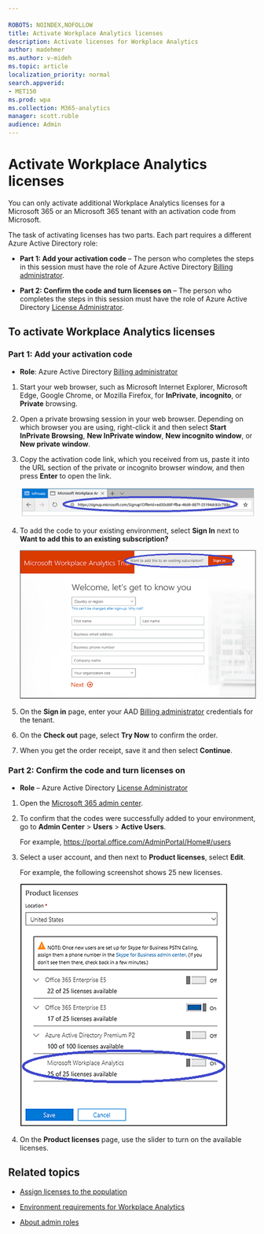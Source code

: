 ```yaml
---

ROBOTS: NOINDEX,NOFOLLOW
title: Activate Workplace Analytics licenses
description: Activate licenses for Workplace Analytics 
author: madehmer
ms.author: v-mideh
ms.topic: article
localization_priority: normal 
search.appverid:
- MET150
ms.prod: wpa
ms.collection: M365-analytics
manager: scott.ruble
audience: Admin
---
```


# Activate Workplace Analytics licenses

You can only activate additional Workplace Analytics licenses for a Microsoft 365 or an Microsoft 365 tenant with an activation code from Microsoft.

The task of activating licenses has two parts. Each part requires a different Azure Active Directory role:

* **Part 1: Add your activation code** &ndash; The person who completes the steps in this session must have the role of Azure Active Directory [Billing administrator](/azure/active-directory/roles/permissions-reference#billing-administrator).

* **Part 2: Confirm the code and turn licenses on** &ndash; The person who completes the steps in this session must have the role of Azure Active Directory [License Administrator](/azure/active-directory/roles/permissions-reference#license-administrator).

## To activate Workplace Analytics licenses

### Part 1: Add your activation code

* **Role**: Azure Active Directory [Billing administrator](/azure/active-directory/roles/permissions-reference#billing-administrator)

1. Start your web browser, such as Microsoft Internet Explorer, Microsoft Edge, Google Chrome, or Mozilla Firefox, for **InPrivate**, **incognito**, or **Private** browsing.

2. Open a private browsing session in your web browser. Depending on which browser you are using, right-click it and then select **Start InPrivate Browsing**, **New InPrivate window**, **New incognito window**, or **New private window**.

3. Copy the activation code link, which you received from us, paste it into the URL section of the private or incognito browser window, and then press **Enter** to open the link.

   ![Promotional code link](../images/wpa/setup/promo-code.png)  

4. To add the code to your existing environment, select **Sign In** next to **Want to add this to an existing subscription?**

   ![Promotional code sign-in](../images/wpa/setup/sign-in.png)

5. On the **Sign in** page, enter your AAD [Billing administrator](/azure/active-directory/roles/permissions-reference#billing-administrator) credentials for the tenant.
6. On the **Check out** page, select **Try Now** to confirm the order.
7. When you get the order receipt, save it and then select **Continue**.

### Part 2: Confirm the code and turn licenses on

* **Role** &ndash; Azure Active Directory [License Administrator](/azure/active-directory/roles/permissions-reference#license-administrator)

1. Open the [Microsoft 365 admin center](https://admin.microsoft.com). 

1. To confirm that the codes were successfully added to your environment, go to **Admin Center** > **Users** > **Active Users**.

   For example,  https://portal.office.com/AdminPortal/Home#/users

2. Select a user account, and then next to **Product licenses**, select **Edit**.

   For example, the following screenshot shows 25 new licenses.

   ![Promotional licenses](../images/wpa/setup/promo-licenses.png)  

3. On the **Product licenses** page, use the slider to turn on the available licenses.

## Related topics

* [Assign licenses to the population](../setup/Assign-licenses-to-population.md)

* [Environment requirements for Workplace Analytics](../setup/environment-requirements.md)

* [About admin roles](/microsoft-365/admin/add-users/about-admin-roles?view=o365-worldwide)
